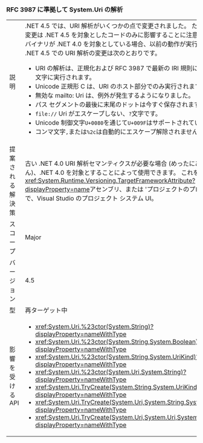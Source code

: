 ### <a name="systemuri-parsing-adheres-to-rfc-3987"></a>RFC 3987 に準拠して System.Uri の解析

|   |   |
|---|---|
|説明|.NET 4.5 では、URI 解析がいくつかの点で変更されました。 ただし、これらの変更は .NET 4.5 を対象としたコードのみに影響することに注意してください。 バイナリが .NET 4.0 を対象としている場合、以前の動作が実行されます。 .NET 4.5 での URI 解析の変更は次のとおりです。<ul><li>URI の解析は、正規化および RFC 3987 で最新の IRI 規則に従ってチェック文字に実行されます。</li><li>Unicode 正規形 C は、URI のホスト部分でのみ実行されます。</li><li>無効な mailto: Uri は、例外が発生するようになりました。</li><li>パス セグメントの最後に末尾のドットは今すぐ保存されます。</li><li><code>file://</code> Uri がエスケープしない、<code>?</code>文字です。</li><li>Unicode 制御文字<code>U+0080</code>を通じて<code>U+009F</code>はサポートされていません。</li><li>コンマ文字<code>,</code>または<code>%2c</code>は自動的にエスケープ解除されません。</li></ul>|
|提案される解決策|古い .NET 4.0 URI 解析セマンティクスが必要な場合 (めったにありません)、.NET 4.0 を対象とすることによって使用できます。 これを使用して、<xref:System.Runtime.Versioning.TargetFrameworkAttribute?displayProperty=name>アセンブリ、または 'プロジェクトのプロパティ ページで、Visual Studio のプロジェクト システム UI。|
|スコープ|Major|
|バージョン|4.5|
|型|再ターゲット中|
|影響を受ける API|<ul><li><xref:System.Uri.%23ctor(System.String)?displayProperty=nameWithType></li><li><xref:System.Uri.%23ctor(System.String,System.Boolean)?displayProperty=nameWithType></li><li><xref:System.Uri.%23ctor(System.String,System.UriKind)?displayProperty=nameWithType></li><li><xref:System.Uri.%23ctor(System.Uri,System.String)?displayProperty=nameWithType></li><li><xref:System.Uri.TryCreate(System.String,System.UriKind,System.Uri@)?displayProperty=nameWithType></li><li><xref:System.Uri.TryCreate(System.Uri,System.String,System.Uri@)?displayProperty=nameWithType></li><li><xref:System.Uri.TryCreate(System.Uri,System.Uri,System.Uri@)?displayProperty=nameWithType></li></ul>|


